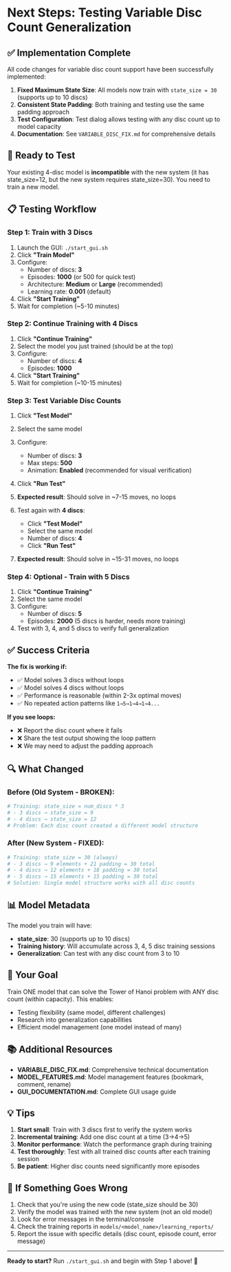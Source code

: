 # Next Steps: Testing Variable Disc Count Generalization

## ✅ Implementation Complete

All code changes for variable disc count support have been successfully implemented:

1. **Fixed Maximum State Size**: All models now train with `state_size = 30` (supports up to 10 discs)
2. **Consistent State Padding**: Both training and testing use the same padding approach
3. **Test Configuration**: Test dialog allows testing with any disc count up to model capacity
4. **Documentation**: See `VARIABLE_DISC_FIX.md` for comprehensive details

## 🚀 Ready to Test

Your existing 4-disc model is **incompatible** with the new system (it has state_size=12, but the new system requires state_size=30). You need to train a new model.

## 📋 Testing Workflow

### Step 1: Train with 3 Discs
1. Launch the GUI: `./start_gui.sh`
2. Click **"Train Model"**
3. Configure:
   - Number of discs: **3**
   - Episodes: **1000** (or 500 for quick test)
   - Architecture: **Medium** or **Large** (recommended)
   - Learning rate: **0.001** (default)
4. Click **"Start Training"**
5. Wait for completion (~5-10 minutes)

### Step 2: Continue Training with 4 Discs
1. Click **"Continue Training"**
2. Select the model you just trained (should be at the top)
3. Configure:
   - Number of discs: **4**
   - Episodes: **1000**
4. Click **"Start Training"**
5. Wait for completion (~10-15 minutes)

### Step 3: Test Variable Disc Counts
1. Click **"Test Model"**
2. Select the same model
3. Configure:
   - Number of discs: **3**
   - Max steps: **500**
   - Animation: **Enabled** (recommended for visual verification)
4. Click **"Run Test"**
5. **Expected result**: Should solve in ~7-15 moves, no loops

6. Test again with **4 discs**:
   - Click **"Test Model"**
   - Select the same model
   - Number of discs: **4**
   - Click **"Run Test"**
7. **Expected result**: Should solve in ~15-31 moves, no loops

### Step 4: Optional - Train with 5 Discs
1. Click **"Continue Training"**
2. Select the same model
3. Configure:
   - Number of discs: **5**
   - Episodes: **2000** (5 discs is harder, needs more training)
4. Test with 3, 4, and 5 discs to verify full generalization

## ✅ Success Criteria

**The fix is working if:**
- ✅ Model solves 3 discs without loops
- ✅ Model solves 4 discs without loops
- ✅ Performance is reasonable (within 2-3x optimal moves)
- ✅ No repeated action patterns like `1→5→1→4→1→4...`

**If you see loops:**
- ❌ Report the disc count where it fails
- ❌ Share the test output showing the loop pattern
- ❌ We may need to adjust the padding approach

## 🔍 What Changed

### Before (Old System - BROKEN):
```python
# Training: state_size = num_discs * 3
# - 3 discs → state_size = 9
# - 4 discs → state_size = 12
# Problem: Each disc count created a different model structure
```

### After (New System - FIXED):
```python
# Training: state_size = 30 (always)
# - 3 discs → 9 elements + 21 padding = 30 total
# - 4 discs → 12 elements + 18 padding = 30 total
# - 5 discs → 15 elements + 15 padding = 30 total
# Solution: Single model structure works with all disc counts
```

## 📊 Model Metadata

The model you train will have:
- **state_size**: 30 (supports up to 10 discs)
- **Training history**: Will accumulate across 3, 4, 5 disc training sessions
- **Generalization**: Can test with any disc count from 3 to 10

## 🎯 Your Goal

Train ONE model that can solve the Tower of Hanoi problem with ANY disc count (within capacity). This enables:
- Testing flexibility (same model, different challenges)
- Research into generalization capabilities
- Efficient model management (one model instead of many)

## 📚 Additional Resources

- **VARIABLE_DISC_FIX.md**: Comprehensive technical documentation
- **MODEL_FEATURES.md**: Model management features (bookmark, comment, rename)
- **GUI_DOCUMENTATION.md**: Complete GUI usage guide

## 💡 Tips

1. **Start small**: Train with 3 discs first to verify the system works
2. **Incremental training**: Add one disc count at a time (3→4→5)
3. **Monitor performance**: Watch the performance graph during training
4. **Test thoroughly**: Test with all trained disc counts after each training session
5. **Be patient**: Higher disc counts need significantly more episodes

## 🐛 If Something Goes Wrong

1. Check that you're using the new code (state_size should be 30)
2. Verify the model was trained with the new system (not an old model)
3. Look for error messages in the terminal/console
4. Check the training reports in `models/<model_name>/learning_reports/`
5. Report the issue with specific details (disc count, episode count, error message)

---

**Ready to start?** Run `./start_gui.sh` and begin with Step 1 above! 🚀
